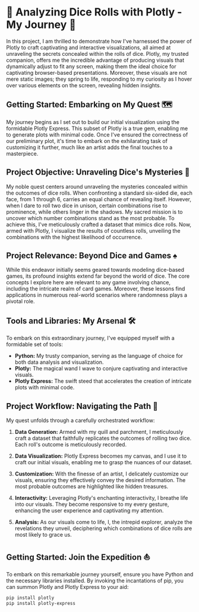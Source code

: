 # 🎲 Analyzing Dice Rolls with Plotly - My Journey 🚀

In this project, I am thrilled to demonstrate how I've harnessed the power of Plotly to craft captivating and interactive visualizations, all aimed at unraveling the secrets concealed within the rolls of dice. Plotly, my trusted companion, offers me the incredible advantage of producing visuals that dynamically adjust to fit any screen, making them the ideal choice for captivating browser-based presentations. Moreover, these visuals are not mere static images; they spring to life, responding to my curiosity as I hover over various elements on the screen, revealing hidden insights.

## Getting Started: Embarking on My Quest 🗺️

My journey begins as I set out to build our initial visualization using the formidable Plotly Express. This subset of Plotly is a true gem, enabling me to generate plots with minimal code. Once I've ensured the correctness of our preliminary plot, it's time to embark on the exhilarating task of customizing it further, much like an artist adds the final touches to a masterpiece.

## Project Objective: Unraveling Dice's Mysteries 🎯

My noble quest centers around unraveling the mysteries concealed within the outcomes of dice rolls. When confronting a standard six-sided die, each face, from 1 through 6, carries an equal chance of revealing itself. However, when I dare to roll two dice in unison, certain combinations rise to prominence, while others linger in the shadows. My sacred mission is to uncover which number combinations stand as the most probable. To achieve this, I've meticulously crafted a dataset that mimics dice rolls. Now, armed with Plotly, I visualize the results of countless rolls, unveiling the combinations with the highest likelihood of occurrence.

## Project Relevance: Beyond Dice and Games ♠️

While this endeavor initially seems geared towards modeling dice-based games, its profound insights extend far beyond the world of dice. The core concepts I explore here are relevant to any game involving chance, including the intricate realm of card games. Moreover, these lessons find applications in numerous real-world scenarios where randomness plays a pivotal role.

## Tools and Libraries: My Arsenal 🛠️

To embark on this extraordinary journey, I've equipped myself with a formidable set of tools:

- **Python:** My trusty companion, serving as the language of choice for both data analysis and visualization.
- **Plotly:** The magical wand I wave to conjure captivating and interactive visuals.
- **Plotly Express:** The swift steed that accelerates the creation of intricate plots with minimal code.

## Project Workflow: Navigating the Path 🌟

My quest unfolds through a carefully orchestrated workflow:

1. **Data Generation:** Armed with my quill and parchment, I meticulously craft a dataset that faithfully replicates the outcomes of rolling two dice. Each roll's outcome is meticulously recorded.

2. **Data Visualization:** Plotly Express becomes my canvas, and I use it to craft our initial visuals, enabling me to grasp the nuances of our dataset.

3. **Customization:** With the finesse of an artist, I delicately customize our visuals, ensuring they effectively convey the desired information. The most probable outcomes are highlighted like hidden treasures.

4. **Interactivity:** Leveraging Plotly's enchanting interactivity, I breathe life into our visuals. They become responsive to my every gesture, enhancing the user experience and captivating my attention.

5. **Analysis:** As our visuals come to life, I, the intrepid explorer, analyze the revelations they unveil, deciphering which combinations of dice rolls are most likely to grace us.

## Getting Started: Join the Expedition ⛵

To embark on this remarkable journey yourself, ensure you have Python and the necessary libraries installed. By invoking the incantations of pip, you can summon Plotly and Plotly Express to your aid:

```bash
pip install plotly
pip install plotly-express
